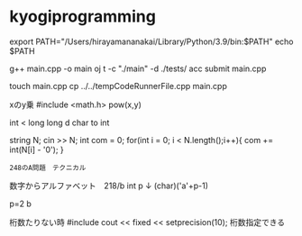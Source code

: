 # kyogiprogramming
export PATH="/Users/hirayamananakai/Library/Python/3.9/bin:$PATH"
echo $PATH


g++ main.cpp -o main
oj t -c "./main" -d ./tests/
acc submit main.cpp

touch main.cpp
cp ../../tempCodeRunnerFile.cpp  main.cpp

xのy乗
#include <math.h>
pow(x,y)

int  < long long
d
char to int

string N;
    cin >> N;
    int com = 0;
    for(int i = 0; i < N.length();i++){
        com += int(N[i] - '0');
    }

    248のA問題　テクニカル

数字からアルファベット　218/b
int p
↓
(char)('a'+p-1)

p=2 b

桁数たりない時
#include <iomanip>
cout << fixed << setprecision(10);
桁数指定できる